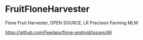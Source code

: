 # FruitFloneHarvester
Flone Fruit Harvester, OPEN SOURCE, LR Precision Farming MLM


https://github.com/Fewlaps/flone-android/issues/46
